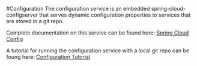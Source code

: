 #Configuration
The configuration service is an embedded spring-cloud-configserver that serves dynamic configuration properties to services that are stored in a git repo.

Complete documentation on this service can be found here: [Spring Cloud Config](https://cloud.spring.io/spring-cloud-config/)

A tutorial for running the configuration service with a local git repo can be foung here: [Configuration Tutorial](./configuration_tutorial.md)